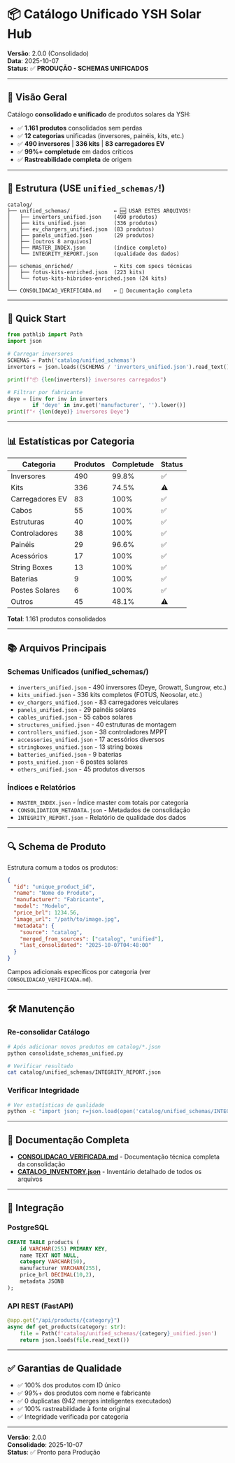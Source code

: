 # 📦 Catálogo Unificado YSH Solar Hub

**Versão**: 2.0.0 (Consolidado)  
**Data**: 2025-10-07  
**Status**: ✅ **PRODUÇÃO - SCHEMAS UNIFICADOS**

---

## 🎯 Visão Geral

Catálogo **consolidado e unificado** de produtos solares da YSH:

- ✅ **1.161 produtos** consolidados sem perdas
- ✅ **12 categorias** unificadas (inversores, painéis, kits, etc.)
- ✅ **490 inversores** | **336 kits** | **83 carregadores EV**
- ✅ **99%+ completude** em dados críticos
- ✅ **Rastreabilidade completa** de origem

---

## 📂 Estrutura (USE `unified_schemas/`!)

```
catalog/
├── unified_schemas/              ← 🆕 USAR ESTES ARQUIVOS!
│   ├── inverters_unified.json    (490 produtos)
│   ├── kits_unified.json         (336 produtos)
│   ├── ev_chargers_unified.json  (83 produtos)
│   ├── panels_unified.json       (29 produtos)
│   ├── [outros 8 arquivos]
│   ├── MASTER_INDEX.json         (índice completo)
│   └── INTEGRITY_REPORT.json     (qualidade dos dados)
│
├── schemas_enriched/             ← Kits com specs técnicas
│   ├── fotus-kits-enriched.json  (223 kits)
│   └── fotus-kits-hibridos-enriched.json (24 kits)
│
└── CONSOLIDACAO_VERIFICADA.md    ← 📄 Documentação completa
```

---

## 🚀 Quick Start

```python
from pathlib import Path
import json

# Carregar inversores
SCHEMAS = Path('catalog/unified_schemas')
inverters = json.loads((SCHEMAS / 'inverters_unified.json').read_text())

print(f"📦 {len(inverters)} inversores carregados")

# Filtrar por fabricante
deye = [inv for inv in inverters 
        if 'deye' in inv.get('manufacturer', '').lower()]
print(f"⚡ {len(deye)} inversores Deye")
```

---

## 📊 Estatísticas por Categoria

| Categoria | Produtos | Completude | Status |
|-----------|----------|------------|--------|
| Inversores | 490 | 99.8% | ✅ |
| Kits | 336 | 74.5% | ⚠️ |
| Carregadores EV | 83 | 100% | ✅ |
| Cabos | 55 | 100% | ✅ |
| Estruturas | 40 | 100% | ✅ |
| Controladores | 38 | 100% | ✅ |
| Painéis | 29 | 96.6% | ✅ |
| Acessórios | 17 | 100% | ✅ |
| String Boxes | 13 | 100% | ✅ |
| Baterias | 9 | 100% | ✅ |
| Postes Solares | 6 | 100% | ✅ |
| Outros | 45 | 48.1% | ⚠️ |

**Total**: 1.161 produtos consolidados

---

## 📚 Arquivos Principais

### Schemas Unificados (unified_schemas/)

- `inverters_unified.json` - 490 inversores (Deye, Growatt, Sungrow, etc.)
- `kits_unified.json` - 336 kits completos (FOTUS, Neosolar, etc.)
- `ev_chargers_unified.json` - 83 carregadores veiculares
- `panels_unified.json` - 29 painéis solares
- `cables_unified.json` - 55 cabos solares
- `structures_unified.json` - 40 estruturas de montagem
- `controllers_unified.json` - 38 controladores MPPT
- `accessories_unified.json` - 17 acessórios diversos
- `stringboxes_unified.json` - 13 string boxes
- `batteries_unified.json` - 9 baterias
- `posts_unified.json` - 6 postes solares
- `others_unified.json` - 45 produtos diversos

### Índices e Relatórios

- `MASTER_INDEX.json` - Índice master com totais por categoria
- `CONSOLIDATION_METADATA.json` - Metadados de consolidação
- `INTEGRITY_REPORT.json` - Relatório de qualidade dos dados

---

## 🔍 Schema de Produto

Estrutura comum a todos os produtos:

```json
{
  "id": "unique_product_id",
  "name": "Nome do Produto",
  "manufacturer": "Fabricante",
  "model": "Modelo",
  "price_brl": 1234.56,
  "image_url": "/path/to/image.jpg",
  "metadata": {
    "source": "catalog",
    "merged_from_sources": ["catalog", "unified"],
    "last_consolidated": "2025-10-07T04:48:00"
  }
}
```

Campos adicionais específicos por categoria (ver `CONSOLIDACAO_VERIFICADA.md`).

---

## 🛠️ Manutenção

### Re-consolidar Catálogo

```bash
# Após adicionar novos produtos em catalog/*.json
python consolidate_schemas_unified.py

# Verificar resultado
cat catalog/unified_schemas/INTEGRITY_REPORT.json
```

### Verificar Integridade

```bash
# Ver estatísticas de qualidade
python -c "import json; r=json.load(open('catalog/unified_schemas/INTEGRITY_REPORT.json')); print(f'Total: {r[\"total_products\"]} produtos')"
```

---

## 📄 Documentação Completa

- **[CONSOLIDACAO_VERIFICADA.md](./CONSOLIDACAO_VERIFICADA.md)** - Documentação técnica completa da consolidação
- **[CATALOG_INVENTORY.json](./CATALOG_INVENTORY.json)** - Inventário detalhado de todos os arquivos

---

## 🔗 Integração

### PostgreSQL

```sql
CREATE TABLE products (
    id VARCHAR(255) PRIMARY KEY,
    name TEXT NOT NULL,
    category VARCHAR(50),
    manufacturer VARCHAR(255),
    price_brl DECIMAL(10,2),
    metadata JSONB
);
```

### API REST (FastAPI)

```python
@app.get("/api/products/{category}")
async def get_products(category: str):
    file = Path(f'catalog/unified_schemas/{category}_unified.json')
    return json.loads(file.read_text())
```

---

## ✅ Garantias de Qualidade

- ✅ 100% dos produtos com ID único
- ✅ 99%+ dos produtos com nome e fabricante
- ✅ 0 duplicatas (942 merges inteligentes executados)
- ✅ 100% rastreabilidade à fonte original
- ✅ Integridade verificada por categoria

---

**Versão**: 2.0.0  
**Consolidado**: 2025-10-07  
**Status**: ✅ Pronto para Produção
